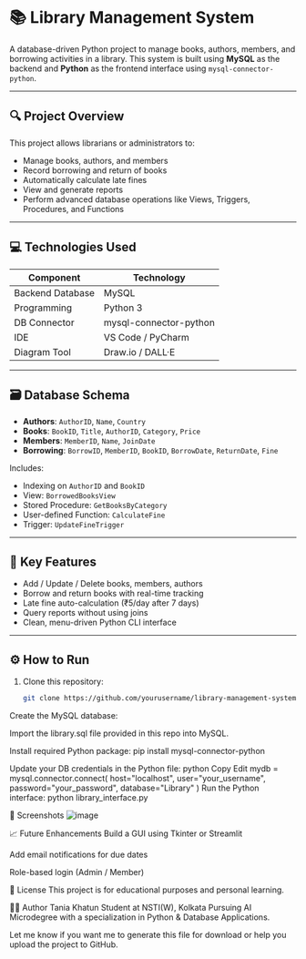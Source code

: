 # 📚 Library Management System

A database-driven Python project to manage books, authors, members, and borrowing activities in a library. This system is built using **MySQL** as the backend and **Python** as the frontend interface using `mysql-connector-python`.

---

## 🔍 Project Overview

This project allows librarians or administrators to:
- Manage books, authors, and members
- Record borrowing and return of books
- Automatically calculate late fines
- View and generate reports
- Perform advanced database operations like Views, Triggers, Procedures, and Functions

---

## 💻 Technologies Used

| Component          | Technology         |
|--------------------|--------------------|
| Backend Database   | MySQL              |
| Programming        | Python 3           |
| DB Connector       | mysql-connector-python |
| IDE                | VS Code / PyCharm  |
| Diagram Tool       | Draw.io / DALL·E   |

---

## 🗃️ Database Schema

- **Authors**: `AuthorID`, `Name`, `Country`
- **Books**: `BookID`, `Title`, `AuthorID`, `Category`, `Price`
- **Members**: `MemberID`, `Name`, `JoinDate`
- **Borrowing**: `BorrowID`, `MemberID`, `BookID`, `BorrowDate`, `ReturnDate`, `Fine`

Includes:
- Indexing on `AuthorID` and `BookID`
- View: `BorrowedBooksView`
- Stored Procedure: `GetBooksByCategory`
- User-defined Function: `CalculateFine`
- Trigger: `UpdateFineTrigger`

---

## 🧠 Key Features

- Add / Update / Delete books, members, authors
- Borrow and return books with real-time tracking
- Late fine auto-calculation (₹5/day after 7 days)
- Query reports without using joins
- Clean, menu-driven Python CLI interface

---

## ⚙️ How to Run

1. Clone this repository:
   ```bash
   git clone https://github.com/yourusername/library-management-system.git

Create the MySQL database:

Import the library.sql file provided in this repo into MySQL.

Install required Python package:
pip install mysql-connector-python

Update your DB credentials in the Python file:
python
Copy
Edit
mydb = mysql.connector.connect(
    host="localhost",
    user="your_username",
    password="your_password",
    database="Library"
)
Run the Python interface:
python library_interface.py

📸 Screenshots
![image](https://github.com/user-attachments/assets/0f512154-b042-45ab-bdf4-f4d1fe6929a1)


📈 Future Enhancements
Build a GUI using Tkinter or Streamlit

Add email notifications for due dates

Role-based login (Admin / Member)

📄 License
This project is for educational purposes and personal learning.

👩‍💻 Author
Tania Khatun
Student at NSTI(W), Kolkata
Pursuing AI Microdegree with a specialization in Python & Database Applications.

Let me know if you want me to generate this file for download or help you upload the project to GitHub.
